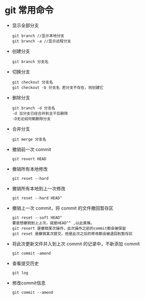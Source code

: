 # git 常用命令

- 显示全部分支

  ```
  git branch //显示本地分支
  git branch -a //显示远程分支
  ```

- 创建分支

  ```
  git branch 分支名
  ```

- 切换分支

  ```
  git checkout 分支名
  git checkout -b 分支名 若分支不存在，则创建它
  ```

- 删除分支

  ```
  git branch -d 分支名
  -d 当分支已经合并到主干后删除
  -D无论如何都删除分支
  ```

- 合并分支

  ```
  git merge 分支名
  ```

- 撤销前一次 commit

  ```
  git revert HEAD
  ```

- 撤销所有本地修改

  ```
  git reset --hard
  ```

- 撤销所有本地到上一次修改

  ```
  git reset --hard HEAD^
  ```

- 撤销上一次 commit，将 commit 的文件撤回暂存区

  ```
  git reset --soft HEAD^
  要是想撤销到上上次，就是HEAD^^ ,以此类推。
  git revert 是撤销某次操作，此次操作之前的commit都会被保留
  git reset 是撤销某次提交，但是此次之后的修改都会被退回到暂存区
  ```

- 将此次更新文件并入到上次 commit 的记录中，不新添加 commit

  ```
  git commit -amend
  ```

- 查看提交历史

  ```
  git log
  ```

- 修改commit信息

  ```
  git commit --amend
  ```

  

